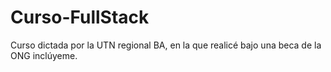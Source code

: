# Curso-FullStack
Curso dictada por la UTN regional BA, en la que realicé bajo una beca de la ONG inclúyeme.
